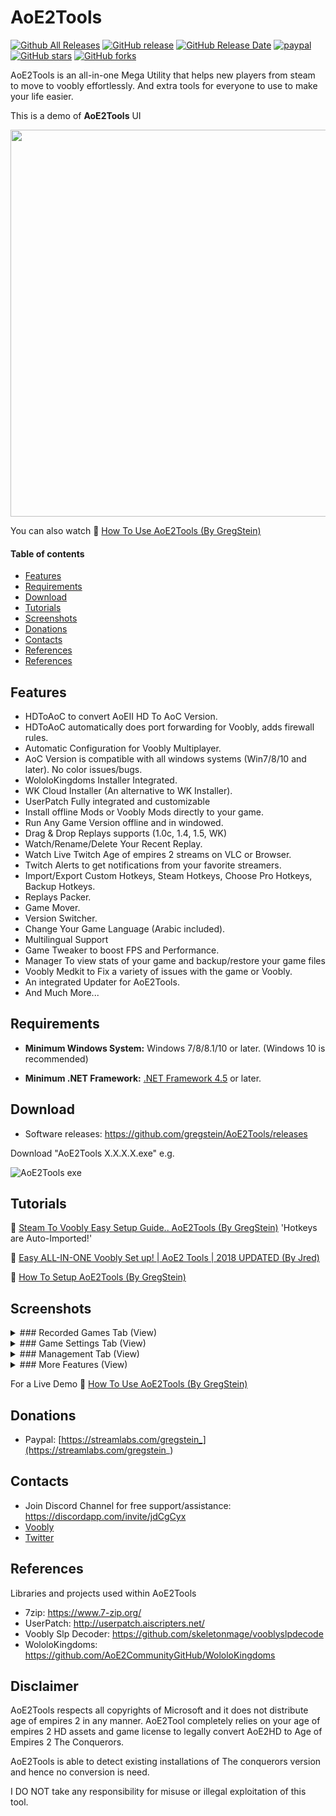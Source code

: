 # AoE2Tools

[![Github All Releases](https://img.shields.io/github/downloads/gregstein/AoE2Tools/total.svg)](https://github.com/gregstein/AoE2Tools/releases)
[![GitHub release](https://img.shields.io/github/release/gregstein/AoE2Tools/all.svg)](https://github.com/gregstein/AoE2Tools/releases)
[![GitHub Release Date](https://img.shields.io/github/release-date-pre/gregstein/AoE2Tools.svg)](https://github.com/gregstein/AoE2Tools/releases)
[![paypal](https://img.shields.io/badge/Donate-PayPal-green.svg)](https://streamlabs.com/gregstein_)
[![GitHub stars](https://img.shields.io/github/stars/gregstein/AoE2Tools.svg)](https://github.com/gregstein/AoE2Tools/stargazers)
[![GitHub forks](https://img.shields.io/github/forks/gregstein/AoE2Tools.svg)](https://github.com/gregstein/AoE2Tools/network)

AoE2Tools is an all-in-one Mega Utility that helps new players from steam to move to voobly effortlessly. And extra tools for everyone to use to make your life easier.

This is a demo of **AoE2Tools** UI

<img src="https://i.imgur.com/WbPpmU1.png" width="619" >

You can also watch 🎦 [How To Use AoE2Tools (By GregStein)](https://www.youtube.com/watch?v=0uCuQ_smLZ0)

#### Table of contents
* [Features](#features)
* [Requirements](#requirements)
* [Download](#download)
* [Tutorials](#tutorials)
* [Screenshots](#screenshots)
* [Donations](#donations)
* [Contacts](#contacts)
* [References](#references)
* [References](#disclaimer)

## Features
* HDToAoC to convert AoEII HD To AoC Version.
* HDToAoC automatically does port forwarding for Voobly, adds firewall rules.
* Automatic Configuration for Voobly Multiplayer.
* AoC Version is compatible with all windows systems (Win7/8/10 and later). No color issues/bugs.
* WololoKingdoms Installer Integrated.
* WK Cloud Installer (An alternative to WK Installer).
* UserPatch Fully integrated and customizable
* Install offline Mods or Voobly Mods directly to your game.
* Run Any Game Version offline and in windowed.
* Drag & Drop Replays supports (1.0c, 1.4, 1.5, WK)
* Watch/Rename/Delete Your Recent Replay.
* Watch Live Twitch Age of empires 2 streams on VLC or Browser.
* Twitch Alerts to get notifications from your favorite streamers.
* Import/Export Custom Hotkeys, Steam Hotkeys, Choose Pro Hotkeys, Backup Hotkeys.
* Replays Packer.
* Game Mover.
* Version Switcher.
* Change Your Game Language (Arabic included).
* Multilingual Support
* Game Tweaker to boost FPS and Performance.
* Manager To view stats of your game and backup/restore your game files
* Voobly Medkit to Fix a variety of issues with the game or Voobly.
* An integrated Updater for AoE2Tools.
* And Much More...


## Requirements

* **Minimum Windows System:** Windows 7/8/8.1/10 or later. (Windows 10 is recommended)

* **Minimum .NET Framework:** [.NET Framework 4.5](https://www.microsoft.com/fr-fr/download/details.aspx?id=30653) or later.

## Download

* Software releases: https://github.com/gregstein/AoE2Tools/releases

Download "AoE2Tools X.X.X.X.exe" e.g.

![AoE2Tools exe](https://image.prntscr.com/image/PbKUGB3SQOqCa-Qkte08fA.png)

## Tutorials

🎦 [Steam To Voobly Easy Setup Guide.. AoE2Tools (By GregStein)](https://www.youtube.com/watch?v=Srhi14fjTkM) 'Hotkeys are Auto-Imported!'

🎦 [Easy ALL-IN-ONE Voobly Set up! | AoE2 Tools | 2018 UPDATED (By Jred)](https://www.youtube.com/watch?v=LTgb8NII0UM)


📜 [How To Setup AoE2Tools (By GregStein)](https://steamcommunity.com/sharedfiles/filedetails/?id=1459865719)


## Screenshots

<details><summary>### Recorded Games Tab (View)</summary>
<p>
     <img src="https://i.imgur.com/JDQP5I9.png" width="619" >
</p>
</details>

<details><summary>### Game Settings Tab (View)</summary>
<p>
  <img src="https://i.imgur.com/sRFbKHA.png" width="619" >
</p>
</details>

<details><summary>### Management Tab (View)</summary>
<p>
   <img src="https://i.imgur.com/0LkhWaZ.png" width="619" >
</p>
</details>

<details><summary>### More Features (View)</summary>
<p>
  <img src="https://i.imgur.com/PPX9L06.png" width="619" >
</p>
</details>


For a Live Demo 🎦 [How To Use AoE2Tools (By GregStein)](https://www.youtube.com/watch?v=0uCuQ_smLZ0)

## Donations
* Paypal: [https://streamlabs.com/gregstein_](https://streamlabs.com/gregstein_)

## Contacts
* Join Discord Channel for free support/assistance: https://discordapp.com/invite/jdCgCyx
* [Voobly](https://www.voobly.com/profile/view/123615731)
* [Twitter](https://twitter.com/gregaoc2)

## References
Libraries and projects used within AoE2Tools

- 7zip: https://www.7-zip.org/
- UserPatch: http://userpatch.aiscripters.net/
- Voobly Slp Decoder: https://github.com/skeletonmage/vooblyslpdecode
- WololoKingdoms: https://github.com/AoE2CommunityGitHub/WololoKingdoms

## Disclaimer
AoE2Tools respects all copyrights of Microsoft and it does not distribute age of empires 2 in any manner. AoE2Tool completely relies on your age of empires 2 HD assets and game license to legally convert AoE2HD to Age of Empires 2 The Conquerors.

AoE2Tools is able to detect existing installations of The conquerors version and hence no conversion is need.

I DO NOT take any responsibility for misuse or illegal exploitation of this tool.
